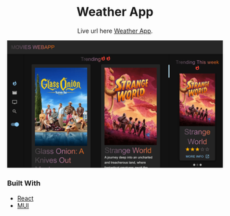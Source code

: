 <!-- Please update value in the {}  -->

<h1 align="center">Weather App</h1>

<div align="center">
   Live url here <a href="https://poetic-profiterole-9f8a10.netlify.app/" target="_blank">Weather App</a>.
</div>



![screenshot](./screenshot.png)

### Built With

<!-- This section should list any major frameworks that you built your project using. Here are a few examples.-->

- [React](https://reactjs.org/)
- [MUI](https://mui.com)
